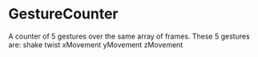 # GestureCounter
A counter of 5 gestures over the same array of frames.
These 5 gestures are:
      shake
      twist
      xMovement
      yMovement
      zMovement
